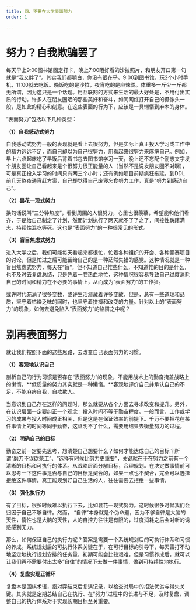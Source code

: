 ```yaml
---
title: 四、不要在大学表面努力
order: 1

---
```


# 努力？自我欺骗罢了

每天早上9:00图书馆固定打卡，晚上7:00晒好看的沙拉照片，和朋友开口第一句就是“我又胖了”。其实我们都明白，你没有很在乎。9:00到图书馆，玩2个小时手机，11:00就去吃饭。晚饭吃的是沙拉，夜宵吃的是麻辣烫。体重多一斤少一斤都无所谓，因为这只是一个话题。用互联网的方式来生活的最大好处是，不用付出实质的行动。许多人在朋友圈晒的那些美好和奋斗，如同网红打开自己的摄像头一般，是如此的精心和刻意。在这些表面的行为下，应该是一具懒惰到麻木的身体。

“表面努力”包括以下几种类型：

**（1）自我感动式努力**

自我感动式努力一般的表现就是看上去很努力，但是实际上真正投入学习或工作中的精力远远不足，而自己却以为自己很努力，用看起来很努力来麻痹自己。例如，早上六点起床吃了早饭后背着书包去图书馆学习一天，晚上还不忘配个励志文字发个朋友圈让自己看起来是个很努力很正能量的人（当然不是说发朋友圈不对啊），可是真正投入学习的时间只有两三个小时；还有例如项目前期疯狂拖延，到DDL前几天熬夜通宵赶方案，自己却觉得自己废寝忘食努力工作，真是“努力到感动自己”。

**（2）昙花一现式努力**

换句话说叫“三分钟热度”，看到周围的人很努力，心里也很羡慕，希望能和他们看齐，于是给自己制定了计划，然而计划执行了两天就不了了之了，间接性踌躇满志，持续性混吃等死。这也是“表面努力”的一种很常见的形式。

**（3）盲目焦虑式努力**

进入大学之后，我们可能每天看起来都很忙，忙着各种组织的开会、各种竞赛项目的讨论，但是忙过之后可能留给自己的是一种茫然失措的感觉。这种情况就是一种盲目焦虑式努力，每天在“盲”，但不知道自己忙些什么，不知道忙的目的是什么，也不及时去复盘总结，只是凭着一腔热血地忙，这种情况很容易导致自己过度消耗自己的时间和精力在不必要的事情上，从而成为“表面努力”的工作狂。

或许时代充满了很多变数，或许生活潜藏着许多变故，但是，总有一些道理和品质，坚守着枯燥乏味的同时，也坚守着拼搏和改变的力量。针对以上的“表面努力”的现象，如何去避免陷入“表面努力”的陷阱之中呢？

# 别再表面努力

就让我们按照下面的这些思路，去改变自己表面努力的习惯。

**（1）客观地认识自己**

剖析自己的行为习惯是否存在“表面努力”的现象，不能用战术上的勤奋掩盖战略上的懒惰，**低质量的努力其实就是一种懒惰。**客观地评价自己并承认自己的不足，不能麻痹自我，自欺欺人。

当意识到自己存在这样的问题时，那么就要从各个方面去寻求改变和提升。另外，在认识层面一定要纠正一个观念：投入时间不等于勤奋程度。一般而言，工作或学习的成果与投入时间成正相关，但是这是在保证效率的前提下。千万不要把花在某件事情上的时间等同于勤奋，这证明不了什么，需要用结果去衡量努力的过程。

**（2）明确自己的目标**

勤奋之前一定要先思考，想清楚自己想要什么？如何才能达成自己的目标？所谓“磨刀不误砍柴工”、“选择有时候比努力更重要”，关键就在于在努力之前有一个清晰的目标和可执行的体系。从战略层面分解目标，合理规划。在决定做事情前可以思考一下这件事是否与自己的目标是契合的，如果一点也不契合，完全可以选择拒绝这件事情。真正能规划好自己生活的人，往往需要去拒绝一些事情。

**（3）强化执行力**

有了目标，很多时候难以执行下去，比如昙花一现式努力。这时候很多时候我们会归因于自己不够自律。然而， “自律”本身就是个伪命题，因为不够自律是大脑的天性，惰性也是大脑的天性，人的自控力往往是有限的，过度消耗之后会对新的诱惑感到无力。

那么，如何保证自己的执行力呢？答案是需要一个系统规划后的可执行体系和习惯的养成。系统规划后的可执行体系关键在于，在可行目标的引导下，每天雷打不动地坚定地执行规划安排的任务量，初期可能会比较艰难，但是习惯养成后，就可以让我们再不需要付出太多“自律”的情况下去做一件事情，做到可持续性地执行。

**（4）复盘实现正循环**

复盘本是围棋术语，指对弈结束后复演记录，以检查对局中的招法优劣与得失关键。其实就是定期总结自己在执行、在“努力”过程中的长进与不足，及时复盘，调整自己的执行体系对于实现长期目标至关重要。